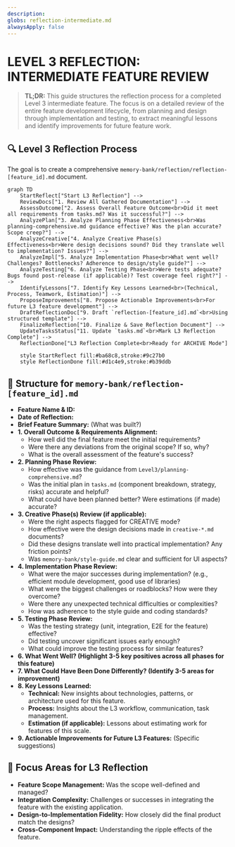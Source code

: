 ```yaml
---
description: 
globs: reflection-intermediate.md
alwaysApply: false
---
```

# LEVEL 3 REFLECTION: INTERMEDIATE FEATURE REVIEW

> **TL;DR:** This guide structures the reflection process for a completed Level 3 intermediate feature. The focus is on a detailed review of the entire feature development lifecycle, from planning and design through implementation and testing, to extract meaningful lessons and identify improvements for future feature work.

## 🔍 Level 3 Reflection Process

The goal is to create a comprehensive `memory-bank/reflection/reflection-[feature_id].md` document.

```mermaid
graph TD
    StartReflect["Start L3 Reflection"] -->
    ReviewDocs["1. Review All Gathered Documentation"] -->
    AssessOutcome["2. Assess Overall Feature Outcome<br>Did it meet all requirements from tasks.md? Was it successful?"] -->
    AnalyzePlan["3. Analyze Planning Phase Effectiveness<br>Was planning-comprehensive.md guidance effective? Was the plan accurate? Scope creep?"] -->
    AnalyzeCreative["4. Analyze Creative Phase(s) Effectiveness<br>Were design decisions sound? Did they translate well to implementation? Issues?"] -->
    AnalyzeImpl["5. Analyze Implementation Phase<br>What went well? Challenges? Bottlenecks? Adherence to design/style guide?"] -->
    AnalyzeTesting["6. Analyze Testing Phase<br>Were tests adequate? Bugs found post-release (if applicable)? Test coverage feel right?"] -->
    IdentifyLessons["7. Identify Key Lessons Learned<br>(Technical, Process, Teamwork, Estimation)"] -->
    ProposeImprovements["8. Propose Actionable Improvements<br>For future L3 feature development"] -->
    DraftReflectionDoc["9. Draft `reflection-[feature_id].md`<br>Using structured template"] -->
    FinalizeReflection["10. Finalize & Save Reflection Document"] -->
    UpdateTasksStatus["11. Update `tasks.md`<br>Mark L3 Reflection Complete"] -->
    ReflectionDone["L3 Reflection Complete<br>Ready for ARCHIVE Mode"]

    style StartReflect fill:#ba68c8,stroke:#9c27b0
    style ReflectionDone fill:#d1c4e9,stroke:#b39ddb
````

## 📝 Structure for `memory-bank/reflection-[feature_id].md`

  * **Feature Name & ID:**
  * **Date of Reflection:**
  * **Brief Feature Summary:** (What was built?)
  * **1. Overall Outcome & Requirements Alignment:**
      * How well did the final feature meet the initial requirements?
      * Were there any deviations from the original scope? If so, why?
      * What is the overall assessment of the feature's success?
  * **2. Planning Phase Review:**
      * How effective was the guidance from `Level3/planning-comprehensive.md`?
      * Was the initial plan in `tasks.md` (component breakdown, strategy, risks) accurate and helpful?
      * What could have been planned better? Were estimations (if made) accurate?
  * **3. Creative Phase(s) Review (if applicable):**
      * Were the right aspects flagged for CREATIVE mode?
      * How effective were the design decisions made in `creative-*.md` documents?
      * Did these designs translate well into practical implementation? Any friction points?
      * Was `memory-bank/style-guide.md` clear and sufficient for UI aspects?
  * **4. Implementation Phase Review:**
      * What were the major successes during implementation? (e.g., efficient module development, good use of libraries)
      * What were the biggest challenges or roadblocks? How were they overcome?
      * Were there any unexpected technical difficulties or complexities?
      * How was adherence to the style guide and coding standards?
  * **5. Testing Phase Review:**
      * Was the testing strategy (unit, integration, E2E for the feature) effective?
      * Did testing uncover significant issues early enough?
      * What could improve the testing process for similar features?
  * **6. What Went Well? (Highlight 3-5 key positives across all phases for this feature)**
  * **7. What Could Have Been Done Differently? (Identify 3-5 areas for improvement)**
  * **8. Key Lessons Learned:**
      * **Technical:** New insights about technologies, patterns, or architecture used for this feature.
      * **Process:** Insights about the L3 workflow, communication, task management.
      * **Estimation (if applicable):** Lessons about estimating work for features of this scale.
  * **9. Actionable Improvements for Future L3 Features:** (Specific suggestions)

## 🎯 Focus Areas for L3 Reflection

  * **Feature Scope Management:** Was the scope well-defined and managed?
  * **Integration Complexity:** Challenges or successes in integrating the feature with the existing application.
  * **Design-to-Implementation Fidelity:** How closely did the final product match the designs?
  * **Cross-Component Impact:** Understanding the ripple effects of the feature.
